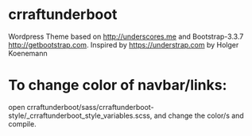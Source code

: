 # crraftunderboot
Wordpress Theme based on http://underscores.me and Bootstrap-3.3.7 http://getbootstrap.com. Inspired by https://understrap.com by Holger Koenemann

# To change color of navbar/links:
open crraftunderboot/sass/crraftunderboot-style/_crraftunderboot_style_variables.scss, and change the color/s and compile.
